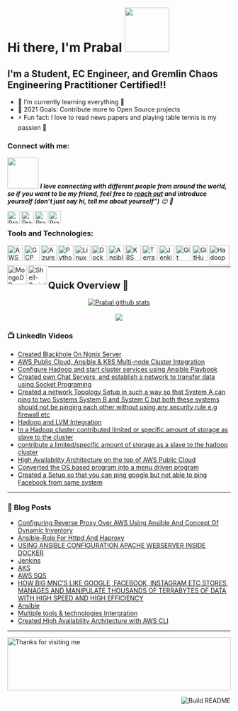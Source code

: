 # Hi there, I'm Prabal <img src="https://raw.githubusercontent.com/nixin72/nixin72/master/wave.gif" width="100">

 ## I'm a Student, EC Engineer, and Gremlin Chaos Engineering Practitioner Certified!!

 - 🌱 I’m currently learning everything 🤣
 - 🥅 2021 Goals: Contribute more to Open Source projects
 - ⚡ Fun fact: I love to read news papers and playing table tennis is my passion 🤩

 ### Connect with me:
 <img src="https://c.tenor.com/arL-Och6Y7sAAAAM/connecting-loading.gif" width="70"> <em><b>I love connecting with different people from around the world, so if you want to be my friend, feel free to [reach out](https://wa.me/+919589685800) and introduce yourself (don’t just say hi, tell me about yourself")</b> 😊 💜</em>

 [<img align="left" alt="Prabal Agrawal | LinkedIn" width="28px" src="https://img.icons8.com/metro/452/linkedin.png" />][linkedin]
 [<img align="left" alt="Prabal Agrawal | Medium" width="28px" src="https://user-images.githubusercontent.com/6636473/31627355-e10142ba-b261-11e7-851a-6c76da975717.png" />][Medium]
 [<img align="left" alt="Prabal Agrawal | Instagram" width="28px" src="https://user-images.githubusercontent.com/829963/27837919-95368730-60e7-11e7-8071-0ce79f35579b.png" />][Instagram]
 [<img align="left" alt="Prabal Agrawal | Gmail" width="28px" src="https://img.shields.io/badge/Gmail-D14836?style=for-the-badge&logo=gmail&logoColor=white" />][Gmail]
 <br />

 ### Tools and Technologies:

 [<img align="left" alt="AWS" width="35px" src="https://cdn.jsdelivr.net/npm/simple-icons@3.13.0/icons/amazonaws.svg" />][aws]
 [<img align="left" alt="GCP" width="35px" src="https://cdn.jsdelivr.net/npm/simple-icons@3.13.0/icons/googlecloud.svg" />][gcp]
 [<img align="left" alt="Azure" width="35px" src="https://cdn.jsdelivr.net/npm/simple-icons@3.13.0/icons/microsoftazure.svg" />][azure]
 [<img align="left" alt="Python" width="35px" src="https://cdn.jsdelivr.net/npm/simple-icons@3.13.0/icons/python.svg" />][python]
 [<img align="left" alt="Linux" width="35px" src="https://cdn.jsdelivr.net/npm/simple-icons@3.13.0/icons/linux.svg" />][linux]
 [<img align="left" alt="Docker" width="35px" src="https://cdn.jsdelivr.net/npm/simple-icons@3.13.0/icons/docker.svg" />][docker]
 [<img align="left" alt="Ansible" width="35px" src="https://cdn.jsdelivr.net/npm/simple-icons@3.13.0/icons/ansible.svg" />][ansible]
 [<img align="left" alt="K8S" width="35px" src="https://cdn.jsdelivr.net/npm/simple-icons@3.13.0/icons/kubernetes.svg" />][k8s]
 [<img align="left" alt="Terraform" width="35px" src="https://cdn.jsdelivr.net/npm/simple-icons@3.13.0/icons/terraform.svg" />][terraform]
 [<img align="left" alt="Jenkins" width="35px" src="https://cdn.jsdelivr.net/npm/simple-icons@3.13.0/icons/jenkins.svg" />][jenkins]
 [<img align="left" alt="Git" width="35px" src="https://cdn.jsdelivr.net/npm/simple-icons@3.13.0/icons/git.svg" />][git]
 [<img align="left" alt="GitHub" width="35px" src="https://cdn.jsdelivr.net/npm/simple-icons@3.13.0/icons/github.svg" />][github]
 [<img align="left" alt="Hadoop" width="45px" src="https://cdn.freebiesupply.com/logos/large/2x/hadoop-logo-black-and-white.png" />][hadoop]
 [<img align="left" alt="MongoDB" width="43px" src="https://cdn.jsdelivr.net/npm/simple-icons@v3/icons/mongodb.svg" />][MongoDB]
 [<img align="left" alt="Shell-Script" width="43px" src="https://www.webinartechnologies.com/wp-content/uploads/2020/10/shell.png" />][Shell-Script]
 <br />
 <br />

---
<!--Github Progess bar-->

## Quick Overview 📝
<div align="center">    
<a href="https://github.com/hackcoderr/github-readme-stats">
  <img align="center" src="https://github-readme-stats.anuraghazra1.vercel.app/api?username=prabal03&show_icons=true&include_all_commits=true&theme=radical" alt="Prabal github stats" />
</a>
<br>
<br>
<a href="https://github.com/hackcoderr/github-readme-stats">
 
  <img align="center" src="https://github-readme-stats.anuraghazra1.vercel.app/api/top-langs/?username=prabal03&layout=compact&theme=radical" />
</a>
</div>



<!--footer-->


### 📺 LinkedIn Videos

<!-- LinkedIn:START -->
- [Created Blackhole On Ngnix Server](https://www.linkedin.com/posts/prabal-agrawal-4a90111a1_holla-connections-%3F%3F%3F-%3F%3F%3F-%3F%3F-activity-6824674583694725120-5Zzd)
- [AWS Public Cloud, Ansible & K8S Multi-node Cluster Integration](https://www.linkedin.com/posts/prabal-agrawal-4a90111a1_vimaldaga-righteducation-educationredefine-activity-6809007218189463552-hYV7)
- [Configure Hadoop and start cluster services using Ansible Playbook](https://www.linkedin.com/posts/prabal-agrawal-4a90111a1_vimaldaga-righteducation-educationredefine-activity-6743270115359510528-MLIj)
- [Created own Chat Servers, and establish a network to transfer data using Socket Programing](https://www.linkedin.com/posts/prabal-agrawal-4a90111a1_vimaldaga-righteducation-educationredefine-activity-6756322685892083712-1yEt)
- [Created a network Topology Setup in such
a way so that System A can ping to two Systems
System B and System C but both these systems should
not be pinging each other without using any security rule
e.g firewall etc](https://www.linkedin.com/posts/prabal-agrawal-4a90111a1_vimaldaga-righteducation-educationredefine-activity-6756320669706932224-osYi)
- [Hadoop and LVM Integration](https://www.linkedin.com/posts/prabal-agrawal-4a90111a1_hadoop-rightmentor-vimaldaga-activity-6729488178459365376-wAbk)
- [In a Hadoop cluster contributed limited or specific amount of storage as slave to the cluster](https://www.linkedin.com/posts/prabal-agrawal-4a90111a1_hadoop-righteducation-rightmentor-activity-6724786685818761216-kaYk)
- [contribute a limited/specific amount of storage as a slave to the hadoop cluster](https://www.linkedin.com/posts/aaditya-tiwari_bigdataanalytics-bigdataengineer-arth2020-activity-6723131658645704704-5Osh)
- [High Availability Architecture on the top of AWS Public Cloud](https://www.linkedin.com/posts/prabal-agrawal-4a90111a1_awscloud-awscli-aws-activity-6726783607496577025-kvzq)
- [Converted the OS based program into a menu driven program](https://www.linkedin.com/posts/aaditya-tiwari_iiec-iiecabrrise-iiecabrconnect-activity-6702888496463532032-W7HO)
- [Created a Setup so that you can ping google but not able to ping Facebook from same system](https://www.linkedin.com/posts/prabal-agrawal-4a90111a1_vimaldaga-righteducation-educationredefine-activity-6743629375893319680-pk5J)
<!-- LinkedIn:END -->
---

### 📕 Blog Posts

<!-- BLOG-POST-LIST:START -->
- [Configuring Reverse Proxy Over AWS Using Ansible And Concept Of Dynamic Inventory](https://www.linkedin.com/posts/prabal-agrawal-4a90111a1_vimaldaga-righteducation-educationredefine-activity-6791775418417594368-qt7l)
- [Ansible-Role For Httpd And Haproxy](https://www.linkedin.com/pulse/ansible-role-httpd-haproxy-prabal-agrawal/)
- [USING ANSIBLE CONFIGURATION APACHE WEBSERVER INSIDE DOCKER](https://www.linkedin.com/posts/prabal-agrawal-4a90111a1_hello-connections-victoriously-completed-activity-6784544339419901952-TPvE)
- [Jenkins](https://www.linkedin.com/posts/prabal-agrawal-4a90111a1_vimaldaga-righteducation-educationredefine-activity-6776945453041885184-tmUM)
- [AKS](https://www.linkedin.com/posts/prabal-agrawal-4a90111a1_righteducation-rightmentor-educationredefine-activity-6774307170310864896-B3V1)
- [AWS SQS](https://www.linkedin.com/posts/prabal-agrawal-4a90111a1_vimaldaga-righteducation-educationredefine-activity-6777718672858460160-Mlul)
- [HOW BIG MNC’S LIKE GOOGLE ,FACEBOOK ,INSTAGRAM ETC STORES, MANAGES AND MANIPULATE THOUSANDS OF TERRABYTES OF DATA WITH HIGH SPEED AND HIGH EFFICIENCY](https://www.linkedin.com/posts/prabal-agrawal-4a90111a1_how-big-mncs-like-googlefacebookinstagram-activity-6712274966521491456-ysAH)
- [Ansible](https://www.linkedin.com/posts/prabal-agrawal-4a90111a1_vimaldaga-righteducation-educationredefine-activity-6739455183597658112-nlzy)
- [Multiple tools & technologies Intergration](https://www.linkedin.com/posts/prabal-agrawal-4a90111a1_python-vimaldaga-righteducation-activity-6731254471315345408-mUNV)
- [Created High Availability Architecture with AWS CLI](https://www.linkedin.com/posts/prabal-agrawal-4a90111a1_awscloud-awscli-aws-activity-6726783607496577025-kvzq)
<!-- BLOG-POST-LIST:END -->


---
<img height="120" alt="Thanks for visiting me" width="100%" src="https://raw.githubusercontent.com/BrunnerLivio/brunnerlivio/master/images/marquee.svg" />


<a href="https://github.com/prabal03"><img src="https://github.com/simonw/simonw/workflows/Build%20README/badge.svg" align="right" alt="Build README">

[Medium]: https://medium.com/@prabalagrawal3
[Gmail]: mailto:prabalagrawal3@gmail.com
[Instagram]: https://www.instagram.com/iam_khushagrawal/
[linkedin]: https://www.linkedin.com/in/prabal-agrawal-4a90111a1/
[aws]: https://aws.amazon.com/
[gcp]: https://cloud.google.com/
[azure]: https://azure.microsoft.com/en-in/features/azure-portal/
[python]: https://www.python.org/
[linux]: https://www.linux.org/
[docker]: https://www.docker.com/
[ansible]: https://www.ansible.com/
[k8s]: https://kubernetes.io/
[terraform]: https://www.terraform.io/
[jenkins]: https://www.jenkins.io/
[git]: https://git-scm.com/ 
[github]: https://github.com/
[hadoop]: https://hadoop.apache.org/
[MongoDB]: https://www.mongodb.com/
[Shell-Script]: https://en.wikipedia.org/wiki/Shell_script


